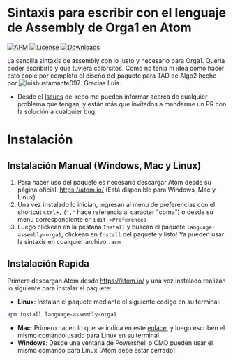 
# Sintaxis para escribir con el lenguaje de Assembly de Orga1 en Atom
[![APM](https://img.shields.io/apm/v/language-assembly-orga1)](https://github.com/esWhistler/language-assembly-orga1/blob/main/CHANGELOG)
[![License](https://img.shields.io/apm/l/language-assembly-orga1)](https://github.com/esWhistler/language-assembly-orga1/blob/main/LICENSE)
[![Downloads](https://img.shields.io/apm/dm/language-assembly-orga1)](https://atom.io/packages/language-assembly-orga1)

La sencilla sintaxis de assembly con lo justo y necesario para Orga1. Queria poder escribirlo y que tuviera colorsitos.
Como no tenia ni idea como hacer esto copie por completo el diseño del paquete para TAD de Algo2 hecho por ![luisbustamante097](https://github.com/luisbustamante097/language-tad-aed2). Gracias Luis.

- Desde el [Issues](https://github.com/esWhistler/language-assembly-orga1/issues) del repo me pueden informar acerca de cualquier problema que tengan, y están más que invitados a mandarme un PR con la solución a cualquier bug.

# Instalación 
## Instalación Manual (Windows, Mac y Linux)
1. Para hacer uso del paquete es necesario descargar Atom desde su página oficial: https://atom.io/ (Está disponible para Windows, Mac y Linux)
2. Una vez instalado lo inician, ingresan al menu de preferencias con el shortcut `Ctrl+,` (`","` hace referencia al caracter "coma") o desde su menu correspondiente en `Edit->Preferences`
3. Luego clickean en la pestaña `Install` y buscan el paquete `language-assembly-orga1`, clickean en `Install` del paquete y listo! Ya pueden usar la sintaxis en cualquier archivo `.asm`

## Instalación Rapida
Primero descargan Atom desde https://atom.io/ y una vez instalado realizan lo siguiente para instalar el paquete:
- **Linux**: Instalan el paquete mediante el siguiente codigo en su terminal:
```bash
apm install language-assembly-orga1
```
- **Mac**: Primero hacen lo que se indica en este [enlace](https://apple.stackexchange.com/a/131349), y luego escriben el mismo comando usado para Linux en su terminal.
- **Windows**: Desde una ventana de Powershell o CMD pueden usar el mismo comando para Linux (Atom debe estar cerrado).

